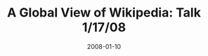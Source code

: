 ---
date: 2008-01-10
title: "A Global View of Wikipedia: Talk 1/17/08"
source: SoIC News
sourceUrl: http://www.slis.indiana.edu/news/story.php?story_id=1642
pdfLink: 20080110-herr-wiki-talk.pdf
---